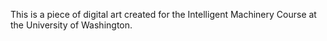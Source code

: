 This is a piece of digital art created for the Intelligent Machinery Course at the University of Washington.
